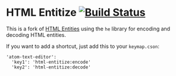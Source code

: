 # HTML Entitize [![Build Status](https://travis-ci.org/tomcardoso/atom-html-entitize.svg?branch=master)](https://travis-ci.org/tomcardoso/atom-html-entitize)

This is a fork of [HTML Entities](https://github.com/AbeEstrada/atom-html-entities) using the `he` library for encoding and decoding HTML entities.

If you want to add a shortcut, just add this to your `keymap.cson`:

```
'atom-text-editor':
  'key1': 'html-entitize:encode'
  'key2': 'html-entitize:decode'
```
